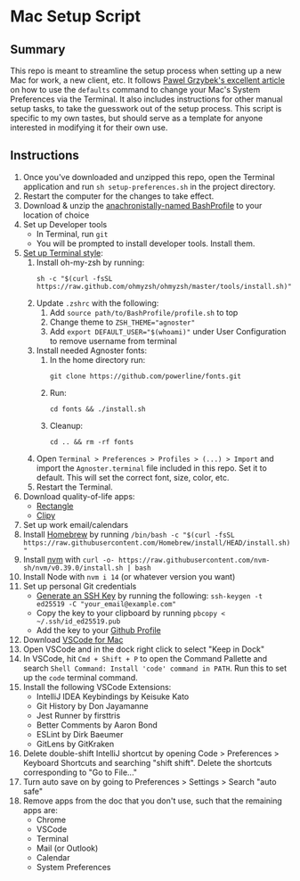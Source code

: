# Mac Setup Script

## Summary
This repo is meant to streamline the setup process when setting up a new Mac for work, a new client, etc. It follows [Pawel Grzybek's excellent article](https://pawelgrzybek.com/change-macos-user-preferences-via-command-line/) on how to use the `defaults` command to change your Mac's System Preferences via the Terminal. It also includes instructions for other manual setup tasks, to take the guesswork out of the setup process. This script is specific to my own tastes, but should serve as a template for anyone interested in modifying it for their own use.

## Instructions
1. Once you've downloaded and unzipped this repo, open the Terminal application and run `sh setup-preferences.sh` in the project directory.
1. Restart the computer for the changes to take effect.
1. Download & unzip the [anachronistally-named BashProfile](https://github.com/ac3charland/BashProfile) to your location of choice
1. Set up Developer tools
    - In Terminal, run `git`
    - You will be prompted to install developer tools. Install them.
1. [Set up Terminal style](https://inspirnathan.com/posts/22-install-ohmyzsh-with-agnoster-theme/):
    1. Install oh-my-zsh by running:
        ```
        sh -c "$(curl -fsSL https://raw.github.com/ohmyzsh/ohmyzsh/master/tools/install.sh)"
        ```
    1. Update `.zshrc` with the following:
        1. Add `source path/to/BashProfile/profile.sh` to top
        1. Change theme to `ZSH_THEME="agnoster"`
        1. Add `export DEFAULT_USER="$(whoami)"` under User Configuration to remove username from terminal
    1. Install needed Agnoster fonts:
        1. In the home directory run: 
            ```
            git clone https://github.com/powerline/fonts.git
            ```
        1. Run:
            ```
            cd fonts && ./install.sh
            ```
        1. Cleanup:
            ```
            cd .. && rm -rf fonts
            ```
    1. Open `Terminal > Preferences > Profiles > (...) > Import` and import the `Agnoster.terminal` file included in this repo. Set it to default. This will set the correct font, size, color, etc.
    1. Restart the Terminal.
1. Download quality-of-life apps:
    - [Rectangle](https://rectangleapp.com/)
    - [Clipy](https://clipy-app.com/)
1. Set up work email/calendars
1. Install [Homebrew](https://brew.sh/) by running `/bin/bash -c "$(curl -fsSL https://raw.githubusercontent.com/Homebrew/install/HEAD/install.sh)"
`
1. Install [nvm](https://github.com/nvm-sh/nvm) with `curl -o- https://raw.githubusercontent.com/nvm-sh/nvm/v0.39.0/install.sh | bash`
1. Install Node with `nvm i 14` (or whatever version you want)
1. Set up personal Git credentials
    - [Generate an SSH Key](https://docs.github.com/en/authentication/connecting-to-github-with-ssh/generating-a-new-ssh-key-and-adding-it-to-the-ssh-agent) by running the following: `ssh-keygen -t ed25519 -C "your_email@example.com"`
    - Copy the key to your clipboard by running `pbcopy < ~/.ssh/id_ed25519.pub`
    - Add the key to your [Github Profile](https://github.com/settings/keys)
1. Download [VSCode for Mac](https://code.visualstudio.com/download)
1. Open VSCode and in the dock right click to select "Keep in Dock"
1. In VSCode, hit `Cmd + Shift + P` to open the Command Pallette and search `Shell Command: Install 'code' command in PATH`. Run this to set up the `code` terminal command.
1. Install the following VSCode Extensions:
    - IntelliJ IDEA Keybindings by Keisuke Kato
    - Git History by Don Jayamanne
    - Jest Runner by firsttris
    - Better Comments by Aaron Bond
    - ESLint by Dirk Baeumer
    - GitLens by GitKraken
1. Delete double-shift IntelliJ shortcut by opening Code > Preferences > Keyboard Shortcuts and searching "shift shift". Delete the shortcuts corresponding to "Go to File..."
1. Turn auto save on by going to Preferences > Settings > Search "auto safe"
1. Remove apps from the doc that you don't use, such that the remaining apps are:
    - Chrome
    - VSCode
    - Terminal
    - Mail (or Outlook)
    - Calendar
    - System Preferences

